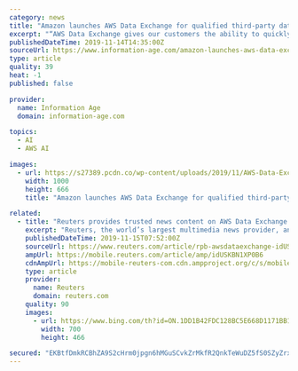```yaml
---
category: news
title: "Amazon launches AWS Data Exchange for qualified third-party data"
excerpt: "“AWS Data Exchange gives our customers the ability to quickly ... continuous intelligence and explainable artificial intelligence (AI) are among the top trends in data and analytics technology, according to Gartner. Read here"
publishedDateTime: 2019-11-14T14:35:00Z
sourceUrl: https://www.information-age.com/amazon-launches-aws-data-exchange-for-qualified-third-party-data-123486118/
type: article
quality: 39
heat: -1
published: false

provider:
  name: Information Age
  domain: information-age.com

topics:
  - AI
  - AWS AI

images:
  - url: https://s27389.pcdn.co/wp-content/uploads/2019/11/AWS-Data-Exchange-e1573741498908.jpg
    width: 1000
    height: 666
    title: "Amazon launches AWS Data Exchange for qualified third-party data"

related:
  - title: "Reuters provides trusted news content on AWS Data Exchange for artificial intelligence capabilities"
    excerpt: "Reuters, the world’s largest multimedia news provider, announced today that it has joined the newly launched AWS Data Exchange to provide access to trusted news and data to Amazon Web Services (AWS) customers."
    publishedDateTime: 2019-11-15T07:52:00Z
    sourceUrl: https://www.reuters.com/article/rpb-awsdataexchange-idUSKBN1XP0B6
    ampUrl: https://mobile.reuters.com/article/amp/idUSKBN1XP0B6
    cdnAmpUrl: https://mobile-reuters-com.cdn.ampproject.org/c/s/mobile.reuters.com/article/amp/idUSKBN1XP0B6
    type: article
    provider:
      name: Reuters
      domain: reuters.com
    quality: 90
    images:
      - url: https://www.bing.com/th?id=ON.1DD1B42FDC128BC5E668D1171BB1F358
        width: 700
        height: 466

secured: "EKBtfDmkRCBhZA9S2cHrm0jpgn6hMGuSCvkZrMkfR2QnkTeWuDZ5fS0SZyZrxhleG5Jx0+qnJnm1OFp6gYXM7xNzIiWYZ3gnkFy9tFEJ39gUF2a6Q90YM/kzptDn6GiOJgp2nNQpfShgfxzfvUnqITwhwZSxFMnvbmTxHc/kuuazs6OjCd1yUGTpeBjnljsWFHAGv1ycxg3I4AEOcquv6VC70ZfjwQMqDZBv0h3vc8a/szvYGYaqZClzdTnzVnLvvtiFljL/xRWg7Y5L+Qxhjg==;HacvrAz0OnJ+1KJqtf/7nA=="
---
```


